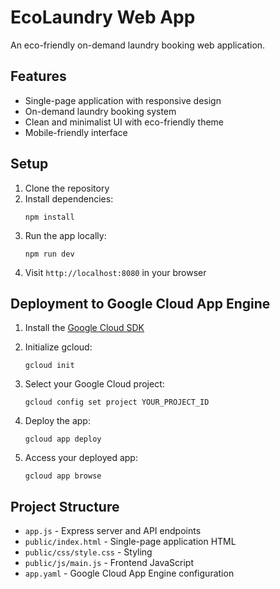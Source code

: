 # EcoLaundry Web App

An eco-friendly on-demand laundry booking web application.

## Features

- Single-page application with responsive design
- On-demand laundry booking system
- Clean and minimalist UI with eco-friendly theme
- Mobile-friendly interface

## Setup

1. Clone the repository
2. Install dependencies:
   ```
   npm install
   ```
3. Run the app locally:
   ```
   npm run dev
   ```
4. Visit `http://localhost:8080` in your browser

## Deployment to Google Cloud App Engine

1. Install the [Google Cloud SDK](https://cloud.google.com/sdk/docs/install)

2. Initialize gcloud:
   ```
   gcloud init
   ```

3. Select your Google Cloud project:
   ```
   gcloud config set project YOUR_PROJECT_ID
   ```

4. Deploy the app:
   ```
   gcloud app deploy
   ```

5. Access your deployed app:
   ```
   gcloud app browse
   ```

## Project Structure

- `app.js` - Express server and API endpoints
- `public/index.html` - Single-page application HTML
- `public/css/style.css` - Styling
- `public/js/main.js` - Frontend JavaScript
- `app.yaml` - Google Cloud App Engine configuration 